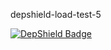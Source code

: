 depshield-load-test-5

[![DepShield Badge](https://cpeters2.dev.depshield.sonatype.org/badges/depshield-load-cpeters2d/depshield-load-test-5/depshield.svg)](https://sonatype.github.io/depshield-github-pages)
